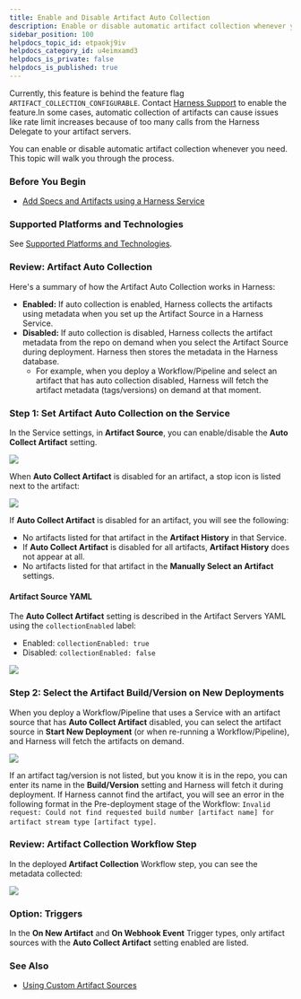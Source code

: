 ```yaml
---
title: Enable and Disable Artifact Auto Collection
description: Enable or disable automatic artifact collection whenever you need.
sidebar_position: 100
helpdocs_topic_id: etpaokj9iv
helpdocs_category_id: u4eimxamd3
helpdocs_is_private: false
helpdocs_is_published: true
---
```


Currently, this feature is behind the feature flag `ARTIFACT_COLLECTION_CONFIGURABLE`. Contact [Harness Support](mailto:support@harness.io) to enable the feature.In some cases, automatic collection of artifacts can cause issues like rate limit increases because of too many calls from the Harness Delegate to your artifact servers. 

You can enable or disable automatic artifact collection whenever you need. This topic will walk you through the process.

### Before You Begin

* [Add Specs and Artifacts using a Harness Service](service-configuration.md)

### Supported Platforms and Technologies

See [Supported Platforms and Technologies](../../../starthere-firstgen/supported-platforms.md).

### Review: Artifact Auto Collection

Here's a summary of how the Artifact Auto Collection works in Harness:

* **Enabled:** If auto collection is enabled, Harness collects the artifacts using metadata when you set up the Artifact Source in a Harness Service.
* **Disabled:** If auto collection is disabled, Harness collects the artifact metadata from the repo on demand when you select the Artifact Source during deployment. Harness then stores the metadata in the Harness database.
	+ For example, when you deploy a Workflow/Pipeline and select an artifact that has auto collection disabled, Harness will fetch the artifact metadata (tags/versions) on demand at that moment.

### Step 1: Set Artifact Auto Collection on the Service

In the Service settings, in **Artifact Source**, you can enable/disable the **Auto Collect Artifact** setting.

![](./static/disable-artifact-collection-39.png)

When **Auto Collect Artifact** is disabled for an artifact, a stop icon is listed next to the artifact:

![](./static/disable-artifact-collection-40.png)

If **Auto Collect Artifact** is disabled for an artifact, you will see the following:

* No artifacts listed for that artifact in the **Artifact History** in that Service.
* If **Auto Collect Artifact** is disabled for all artifacts, **Artifact History** does not appear at all.
* No artifacts listed for that artifact in the **Manually Select an Artifact** settings.

#### Artifact Source YAML

The **Auto Collect Artifact** setting is described in the Artifact Servers YAML using the `collectionEnabled` label:

* Enabled: `collectionEnabled: true`
* Disabled: `collectionEnabled: false`

![](./static/disable-artifact-collection-41.png)

### Step 2: Select the Artifact Build/Version on New Deployments

When you deploy a Workflow/Pipeline that uses a Service with an artifact source that has **Auto Collect Artifact** disabled, you can select the artifact source in **Start New Deployment** (or when re-running a Workflow/Pipeline), and Harness will fetch the artifacts on demand.

![](./static/disable-artifact-collection-42.png)

If an artifact tag/version is not listed, but you know it is in the repo, you can enter its name in the **Build/Version** setting and Harness will fetch it during deployment. If Harness cannot find the artifact, you will see an error in the following format in the Pre-deployment stage of the Workflow: `Invalid request: Could not find requested build number [artifact name] for artifact stream type [artifact type]`.

### Review: Artifact Collection Workflow Step

In the deployed **Artifact Collection** Workflow step, you can see the metadata collected:

![](./static/disable-artifact-collection-43.png)

### Option: Triggers

In the **On New Artifact** and **On Webhook Event** Trigger types, only artifact sources with the **Auto Collect Artifact** setting enabled are listed.

### See Also

* [Using Custom Artifact Sources](custom-artifact-source.md)

